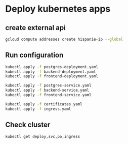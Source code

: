 # Deploy kubernetes apps

## create external api

```bash
gcloud compute addresses create hispanie-ip --global
```

## Run configuration

```bash
kubectl apply -f postgres-deployment.yaml
kubectl apply -f backend-deployment.yaml
kubectl apply -f frontend-deployment.yaml

kubectl apply -f postgres-service.yaml
kubectl apply -f backend-service.yaml
kubectl apply -f frontend-service.yaml

kubectl apply -f certificates.yaml
kubectl apply -f ingress.yaml
```

## Check cluster

```bash
kubectl get deploy,svc,po,ingress
```
